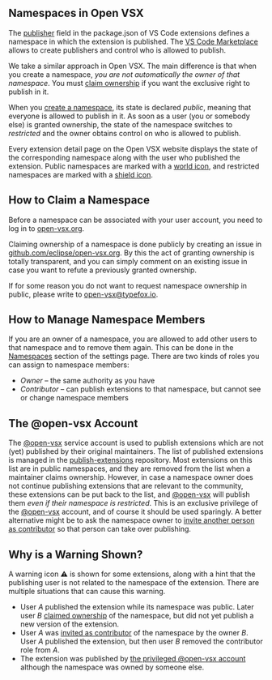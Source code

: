 ## Namespaces in Open VSX

The [publisher](https://code.visualstudio.com/api/references/extension-manifest) field in the package.json of VS Code extensions defines a namespace in which the extension is published. The [VS Code Marketplace](https://marketplace.visualstudio.com/vscode) allows to create publishers and control who is allowed to publish.

We take a similar approach in Open VSX. The main difference is that when you create a namespace, _you are not automatically the owner of that namespace_. You must [claim ownership](#how-to-claim-a-namespace) if you want the exclusive right to publish in it.

When you [create a namespace](https://www.npmjs.com/package/ovsx#create-a-namespace), its state is declared _public_, meaning that everyone is allowed to publish in it. As soon as a user (you or somebody else) is granted ownership, the state of the namespace switches to _restricted_ and the owner obtains control on who is allowed to publish.

Every extension detail page on the Open VSX website displays the state of the corresponding namespace along with the user who published the extension. Public namespaces are marked with a [world icon](https://raw.githubusercontent.com/wiki/eclipse/openvsx/images/public-small.svg), and restricted namespaces are marked with a [shield icon](https://raw.githubusercontent.com/wiki/eclipse/openvsx/images/verified-small.svg).

## How to Claim a Namespace

Before a namespace can be associated with your user account, you need to log in to [open-vsx.org](https://open-vsx.org).

Claiming ownership of a namespace is done publicly by creating an issue in [github.com/eclipse/open-vsx.org](https://github.com/eclipse/open-vsx.org/issues/new/choose). By this the act of granting ownership is totally transparent, and you can simply comment on an existing issue in case you want to refute a previously granted ownership.

If for some reason you do not want to request namespace ownership in public, please write to [open-vsx@typefox.io](mailto:open-vsx@typefox.io).

## How to Manage Namespace Members

If you are an owner of a namespace, you are allowed to add other users to that namespace and to remove them again. This can be done in the [Namespaces](https://open-vsx.org/user-settings/namespaces) section of the settings page. There are two kinds of roles you can assign to namespace members:

 * _Owner_ &ndash; the same authority as you have
 * _Contributor_ &ndash; can publish extensions to that namespace, but cannot see or change namespace members

## The @open-vsx Account

The [@open-vsx](https://github.com/open-vsx) service account is used to publish extensions which are not (yet) published by their original maintainers. The list of published extensions is managed in the [publish-extensions](https://github.com/open-vsx/publish-extensions) repository. Most extensions on this list are in public namespaces, and they are removed from the list when a maintainer claims ownership. However, in case a namespace owner does not continue publishing extensions that are relevant to the community, these extensions can be put back to the list, and [@open-vsx](https://github.com/open-vsx) will publish them _even if their namespace is restricted_. This is an exclusive privilege of the [@open-vsx](https://github.com/open-vsx) account, and of course it should be used sparingly. A better alternative might be to ask the namespace owner to [invite another person as contributor](#how-to-manage-namespace-members) so that person can take over publishing.

## Why is a Warning Shown?

A warning icon ⚠️ is shown for some extensions, along with a hint that the publishing user is not related to the namespace of the extension. There are multiple situations that can cause this warning.

 * User _A_ published the extension while its namespace was public. Later user _B_ [claimed ownership](#how-to-claim-a-namespace) of the namespace, but did not yet publish a new version of the extension.
 * User _A_ was [invited as contributor](#how-to-manage-namespace-members) of the namespace by the owner _B_. User _A_ published the extension, but then user _B_ removed the contributor role from _A_.
 * The extension was published by [the privileged @open-vsx account](#the-open-vsx-account) although the namespace was owned by someone else.
